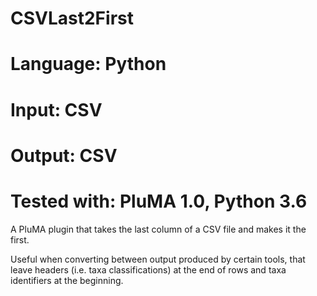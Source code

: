 # CSVLast2First
# Language: Python
# Input: CSV
# Output: CSV
# Tested with: PluMA 1.0, Python 3.6

A PluMA plugin that takes the last column of a CSV file and
makes it the first.

Useful when converting between output produced by certain tools,
that leave headers (i.e. taxa classifications) at the end of rows
and taxa identifiers at the beginning.
